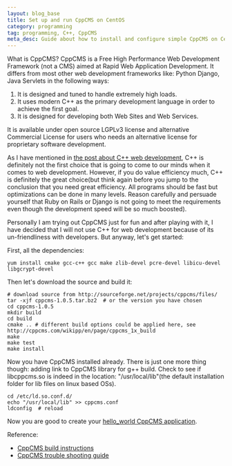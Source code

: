 ```yaml
---
layout: blog_base
title: Set up and run CppCMS on CentOS
category: programming
tag: programming, C++, CppCMS
meta_desc: Guide about how to install and configure simple CppCMS on CentOS.
---
```


What is CppCMS? CppCMS is a Free High Performance Web Development Framework (not a CMS) aimed at Rapid Web Application Development. It differs from most other web development frameworks like: Python Django, Java Servlets in the following ways:

1. It is designed and tuned to handle extremely high loads.
2. It uses modern C++ as the primary development language in order to achieve the first goal.
3. It is designed for developing both Web Sites and Web Services.

It is available under open source LGPLv3 license and alternative Commercial License for users who needs an alternative license for proprietary software development.

As I have mentioned in [the post about C++ web development](http://franklingu.github.io/programming/2015/12/21/C++-CGI-setup-on-CentOS/), C++ is definitely not the first choice that is going to come to our minds when it comes to web development. However, if you do value efficiency much, C++ is definitely the great choice(but think again before you jump to the conclusion that you need great efficiency. All programs should be fast but optimizations can be done in many levels. Reason carefully and persuade yourself that Ruby on Rails or Django is not going to meet the requirements even though the development speed will be so much boosted).

Personally I am trying out CppCMS just for fun and after playing with it, I have decided that I will not use C++ for web development because of its un-friendliness with developers. But anyway, let's get started:

First, all the dependencies:

```
yum install cmake gcc-c++ gcc make zlib-devel pcre-devel libicu-devel libgcrypt-devel
```

Then let's download the source and build it:

```
# download source from http://sourceforge.net/projects/cppcms/files/
tar -xjf cppcms-1.0.5.tar.bz2  # or the version you have chosen
cd cppcms-1.0.5
mkdir build
cd build
cmake .. # different build options could be applied here, see http://cppcms.com/wikipp/en/page/cppcms_1x_build
make
make test
make install
```

Now you have CppCMS installed already. There is just one more thing though: adding link to CppCMS library for g++ build. Check to see if libcppcms.so is indeed in the location: "/usr/local/lib"(the default installation folder for lib files on linux based OSs).

```
cd /etc/ld.so.conf.d/
echo "/usr/local/lib" >> cppcms.conf
ldconfig  # reload
```

Now you are good to create your [hello_world CppCMS application](http://cppcms.com/wikipp/en/page/cppcms_1x_tut_hello).

Reference:

* [CppCMS build instructions](http://cppcms.com/wikipp/en/page/cppcms_1x_build)
* [CppCMS trouble shooting guide](http://cppcms.com/wikipp/en/page/cppcms_1x_build_troubleshooting#My.sample.application.does.not.find.the.shared.object..code.libcppcms.so..code..when.I.try.to.run.it.)

